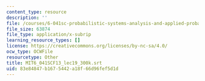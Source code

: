 ```yaml
---
content_type: resource
description: ''
file: /courses/6-041sc-probabilistic-systems-analysis-and-applied-probability-fall-2013/83e84847b1675442a18f66d96fef5d1d_MIT6_041SCF13_lec19_300k.vtt
file_size: 63874
file_type: application/x-subrip
learning_resource_types: []
license: https://creativecommons.org/licenses/by-nc-sa/4.0/
ocw_type: OCWFile
resourcetype: Other
title: MIT6_041SCF13_lec19_300k.srt
uid: 83e84847-b167-5442-a18f-66d96fef5d1d
---
```

